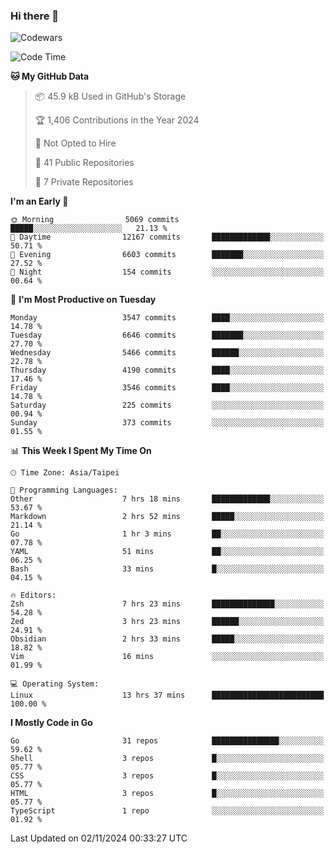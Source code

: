 ### Hi there 👋

![Codewars](https://www.codewars.com/users/omegaatt36/badges/small)

<!--START_SECTION:waka-->
![Code Time](http://img.shields.io/badge/Code%20Time-2%2C885%20hrs%2041%20mins-blue)

**🐱 My GitHub Data** 

> 📦 45.9 kB Used in GitHub's Storage 
 > 
> 🏆 1,406 Contributions in the Year 2024
 > 
> 🚫 Not Opted to Hire
 > 
> 📜 41 Public Repositories 
 > 
> 🔑 7 Private Repositories 
 > 
**I'm an Early 🐤** 

```text
🌞 Morning                5069 commits        █████░░░░░░░░░░░░░░░░░░░░   21.13 % 
🌆 Daytime                12167 commits       █████████████░░░░░░░░░░░░   50.71 % 
🌃 Evening                6603 commits        ███████░░░░░░░░░░░░░░░░░░   27.52 % 
🌙 Night                  154 commits         ░░░░░░░░░░░░░░░░░░░░░░░░░   00.64 % 
```
📅 **I'm Most Productive on Tuesday** 

```text
Monday                   3547 commits        ████░░░░░░░░░░░░░░░░░░░░░   14.78 % 
Tuesday                  6646 commits        ███████░░░░░░░░░░░░░░░░░░   27.70 % 
Wednesday                5466 commits        ██████░░░░░░░░░░░░░░░░░░░   22.78 % 
Thursday                 4190 commits        ████░░░░░░░░░░░░░░░░░░░░░   17.46 % 
Friday                   3546 commits        ████░░░░░░░░░░░░░░░░░░░░░   14.78 % 
Saturday                 225 commits         ░░░░░░░░░░░░░░░░░░░░░░░░░   00.94 % 
Sunday                   373 commits         ░░░░░░░░░░░░░░░░░░░░░░░░░   01.55 % 
```


📊 **This Week I Spent My Time On** 

```text
🕑︎ Time Zone: Asia/Taipei

💬 Programming Languages: 
Other                    7 hrs 18 mins       █████████████░░░░░░░░░░░░   53.67 % 
Markdown                 2 hrs 52 mins       █████░░░░░░░░░░░░░░░░░░░░   21.14 % 
Go                       1 hr 3 mins         ██░░░░░░░░░░░░░░░░░░░░░░░   07.78 % 
YAML                     51 mins             ██░░░░░░░░░░░░░░░░░░░░░░░   06.25 % 
Bash                     33 mins             █░░░░░░░░░░░░░░░░░░░░░░░░   04.15 % 

🔥 Editors: 
Zsh                      7 hrs 23 mins       ██████████████░░░░░░░░░░░   54.28 % 
Zed                      3 hrs 23 mins       ██████░░░░░░░░░░░░░░░░░░░   24.91 % 
Obsidian                 2 hrs 33 mins       █████░░░░░░░░░░░░░░░░░░░░   18.82 % 
Vim                      16 mins             ░░░░░░░░░░░░░░░░░░░░░░░░░   01.99 % 

💻 Operating System: 
Linux                    13 hrs 37 mins      █████████████████████████   100.00 % 
```

**I Mostly Code in Go** 

```text
Go                       31 repos            ███████████████░░░░░░░░░░   59.62 % 
Shell                    3 repos             █░░░░░░░░░░░░░░░░░░░░░░░░   05.77 % 
CSS                      3 repos             █░░░░░░░░░░░░░░░░░░░░░░░░   05.77 % 
HTML                     3 repos             █░░░░░░░░░░░░░░░░░░░░░░░░   05.77 % 
TypeScript               1 repo              ░░░░░░░░░░░░░░░░░░░░░░░░░   01.92 % 
```




 Last Updated on 02/11/2024 00:33:27 UTC
<!--END_SECTION:waka-->

<!--
**omegaatt36/omegaatt36** is a ✨ _special_ ✨ repository because its `README.md` (this file) appears on your GitHub profile.

Here are some ideas to get you started:

- 🔭 I’m currently working on ...
- 🌱 I’m currently learning ...
- 👯 I’m looking to collaborate on ...
- 🤔 I’m looking for help with ...
- 💬 Ask me about ...
- 📫 How to reach me: ...
- 😄 Pronouns: ...
- ⚡ Fun fact: ...
-->
